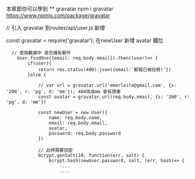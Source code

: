 本章節你可以學到
** gravatar
npm i gravatar
https://www.npmjs.com/package/gravatar

// 引入 gravatar
到routes/api/user.js 新增 

const gravatar = require('gravatar');
在newUser 新增 avatar 欄位
```
  // 查詢數據中 是否擁有郵件
    User.findOne({email: req.body.email}).then((user)=> {
        if(user){
            return res.status(400).json({email:'郵箱已被註冊!'})
        }else {

            // var url = gravatar.url('emerleite@gmail.com', {s: '200', r: 'pg', d: 'mm'}); 404改成mm 會有頭像
            const avatar = gravatar.url(req.body.email, {s: '200', r: 'pg', d: 'mm'})

            const newUser = new User({
                name: req.body.name,
                email: req.body.email,
                avatar,
                password: req.body.password
            })

            // 此時需要加密
            bcrypt.genSalt(10, function(err, salt) {
                bcrypt.hash(newUser.password, salt, (err, hash)=> {
                    ....
                    ....

```